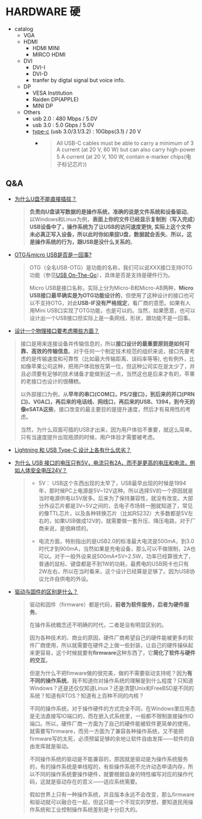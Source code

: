 # HARDWARE 硬

- catalog 
  - VGA
  - HDMI
    - HDMI MINI
    - MIRCO HDMI
  - DVI
    - DVI-I
    - DVI-D
    - tranfer by digtal signal but voice info.
  - DP
    - VESA Institution
    - Raiden DP(APPLE)
    - MINI DP
  - Others
    - usb 2.0 : 480 Mbps / 5.0V
    - usb 3.0 : 5.0 Gbps / 5.0V
    - [type-c](https://en.wikipedia.org/wiki/USB-C) (usb 3.0/3.1/3.2) : 10Gbps(3.1) / 20 V
      - > All USB-C cables must be able to carry a minimum of 3 A current (at 20 V, 60 W) but can also carry high-power 5 A current (at 20 V, 100 W, contain e-marker chips(电子标记芯片))

## Q&A

- [为什么U盘不能直接插拔？](https://www.zhihu.com/question/25015691/answer/29809439)
    > **负责向U盘读写数据的是操作系统，准确的说是文件系统和设备驱动**。以Windows和Linux为例，**表面上你的文件已经显示复制到（写入完成）USB设备中了，操作系统为了让USB的访问速度更快,  实际上这个文件未必真正写入设备，所以此时你如果拔U盘，数据就会丢失**。**所以，这是操作系统的行为，跟USB是没什么关系的**。
- [OTG与micro USB是否是一回事?](https://www.zhihu.com/question/24981100/answer/29715197)
    > OTG（全名USB-OTG）是功能的名称，我们可以说XXX接口支持OTG功能（参见[USB On-The-Go](https://link.zhihu.com/?target=http%3A//zh.wikipedia.org/wiki/OTG)），具体是否是支持是硬件行为。
    >
    > Micro USB是接口名称，实际上分为Micro-B和Micro-AB两种，**Micro USB接口最早确实是为OTG功能设计的**，但使用了这种设计的接口也可以不支持OTG，对此**USB-IF没有严格规定**，看厂商的意愿。如果有人用Mini USB口实现了OTG功能，也是可以的。当然，如果愿意，也可以设计出一个USB接口但实际上是一条网线，形状，跟功能不是一回事。
- [设计一个物理接口要考虑哪些方面？](https://www.zhihu.com/question/24871270/answer/29566471)

> 接口是用来连接设备并传输信息的，所以**接口设计的最重要原则是如何可靠、高效的传输信息**。对于任何一个制定技术规范的组织来说，接口先要考虑的是传输速度和可靠性（比如最大传输距离、误码率等等), 也有例外，比如像苹果公司这种，把用户体验放在第一位，但这种公司实在是太少了，并且必须要有足够的技术储备才能做到这一点，当然这也是后来才有的，苹果的老接口也设计的很糟糕。
>
> 以外部接口为例，从**早年的串口(COM口，PS/2接口)，到后来的并口(PRN口)、VGA口，再后来的电话线、网线口，再后来的USB、1394，到今天的像eSATA这些**，接口改变的最主要目的是提升速度，然后才有易用性的考虑。
>
> 当然，为什么双面可插的USB才出来，因为用户体验不重要，就这么简单。只有当速度提升出现瓶颈的时候，用户体验才需要被考虑。
- [Lightning 和 USB Type-C 设计上各有什么优劣？](https://www.zhihu.com/question/24845265/answer/29186122)
- [为什么 USB 接口的电压只有5V，电流只有2A，而不是更高的电压和电流，例如人体安全电压24V？](https://www.zhihu.com/question/24589381/answer/28304697)
    > - 5V： USB这个东西出现的太早了，USB最早出现的时候是1994年，那时候PC上电源是5V\~12V这种。所以选择5V的一个原因就是当时电源供电以5V居多。后来为了保持兼容性，就没有改变。大部分外设芯片都是3V\~5V之间的，去电子市场转一圈就知道了，常见的像TTL芯片，以及各种转换芯片（比如RS232）大多数都是5V左右的，如果USB做成12V的，就需要做一套升压、降压电路，对于厂商来说，是很麻烦的。
    >    
    > - 电流方面，特别指出的是USB2.0的标准最大电流是500mA，到3.0时代才到900mA，当然如果是充电设备，那么可以不做限制，2A也可以。对于一般外设来说500mA*5V=2.5W，功率已经算很大了，普通的鼠标、键盘都是不到1W的功耗，最费电的USB网卡也只有2W左右，所以在当时看来，这个设计已经算是足够了。因为USB协议允许自供电的外设。

- [驱动与固件的区别是什么？](https://www.zhihu.com/question/22175660/answer/20547502)
    > 驱动和固件（firmware）都是代码，**前者为软件服务，后者为硬件服务**。
    >
    > 在操作系统概念还不明确的时代，二者是没有明显区别的。
    >
    > 因为各种技术的、商业的原因，硬件厂商希望自己的硬件能被更多的软件厂商使用，所以就需要在硬件之上做一些封装，让自己的硬件操纵起来更容易，这个时候就要有**firmware**这种东西了，它**简化了软件与硬件的交互**。
    >
    > 但是为什么不把fimware做的很完美，做的不需要驱动支持呢？因为**有不同的操作系统**。我不知道你对操作系统的理解是到什么程度？只知道Windows？还是还仅仅知道Linux？还是清楚Unix和FreeBSD是不同的系统？知道有RTOS？知道有上百种不同的内核？
    >
    > 不同的操作系统，对于操作硬件的方式完全不同，在Windows里应用态是无法直接写IO端口的，而在嵌入式系统里，一般都不限制直接操作IO端口。所以，硬件厂商一方面为了自己的硬件能被软件更简单的使用，就需要写firmware，而另一方面为了兼容各种操作系统，又不能把firmware写的太死，必须预留足够的余地让软件自由发挥——软件的自由发挥就是驱动。
    >
    > 不同操作系统的驱动是不能兼容的，原因就是驱动是为操作系统服务的，有的操作系统是单线程的，有些操作系统不允许动态申请内存，所以不同的操作系统要操作硬件，就要根据自身的特性编写对应的操作代码，这就是驱动存在的意义——适应系统需要。
    >
    > 假如世界上只有一种操作系统，并且版本永远不会改变，那么firmware和驱动就可以融合在一起，但这只能一个不现实的梦想，要知道民用操作系统和工业控制操作系统差别是十分巨大的。







